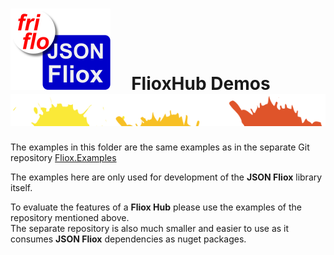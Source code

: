 

# [![JSON Fliox](../docs/images/Json-Fliox.svg)](https://github.com/friflo/Friflo.Json.Fliox)     **FlioxHub Demos** ![SPLASH](../docs/images/paint-splatter.svg)


The examples in this folder are the same examples as in the separate Git repository
[Fliox.Examples](https://github.com/friflo/Fliox.Examples#-flioxhubdemos-)

The examples here are only used for development of the **JSON Fliox** library itself.  

To evaluate the features of a **Fliox Hub** please use the examples of the repository mentioned above.  
The separate repository is also much smaller and easier to use as it consumes **JSON Fliox** dependencies as nuget packages.

